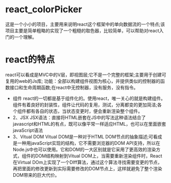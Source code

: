 # react_colorPicker
这是一个小小的项目，主要用来说明react这个框架中的单向数据流的一个特点;该项目主要是简单粗略的实现了一个粗糙的取色器，比较简单，可以帮助对react入门的一个理解。
# react的特点
react可以看成是MVC中的V层，即视图层;它不是一个完整的框架;主要用于创建可复用的web的Js库;
功能：全部以构建组件视图为核心，并提供类似的控制器的函数接口和生命周期函数;在react中无控制器，没有服务，没有指令。
* 组件
react的一切都是基于组件化的。使用react，唯一关心的就是构建组件。组件有着良好的封装性，组件让代码的复用，测试，分离都变的更加简洁;各个组件都有各自的状态，当状态变更时，便会重新渲染整个组件。
* 2、JSX
JSX语法：直接将HTML嵌套在JS中的写法这种语法结合了javascript和HTML的有点，既可以像平常一样适应HTML，也可以在里面嵌套javaScript语法
* 3、Vitual DOM
Vitual DOM是一种对于HTML DOM节点的抽象描述;可看成是一种用javaScript实现的结构，它不需要浏览器的DOM API支持，所以在Node.js中也可以使用。它和DOM的一大区别就是它采用了更高效的渲染方式，组件的DOM结构映射到Vitual DOM上，当需要重新渲染组件时，React在Virtual DOm上实现了一个DIff算法，通过这个算法寻找需要变更的节点，再把里面的修改更新到实际需要修改的DOM节点上，这样就避免了整个渲染DOM带来的巨大代价。
